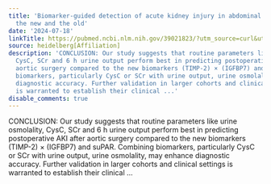 ```yaml
---
title: 'Biomarker-guided detection of acute kidney injury in abdominal aortic surgery:
  the new and the old'
date: '2024-07-18'
linkTitle: https://pubmed.ncbi.nlm.nih.gov/39021823/?utm_source=curl&utm_medium=rss&utm_campaign=pubmed-2&utm_content=1FakS-2QOkCT8HsMOQP1bCRQ4YzyumYOmxmF0moLsQ3dFB1E9V&fc=20220326224207&ff=20240718182022&v=2.18.0.post9+e462414
source: heidelberg[Affiliation]
description: 'CONCLUSION: Our study suggests that routine parameters like urine osmolality,
  CysC, SCr and 6 h urine output perform best in predicting postoperative AKI after
  aortic surgery compared to the new biomarkers (TIMP-2) × (IGFBP7) and suPAR. Combining
  biomarkers, particularly CysC or SCr with urine output, urine osmolality, may enhance
  diagnostic accuracy. Further validation in larger cohorts and clinical settings
  is warranted to establish their clinical ...'
disable_comments: true
---
```

CONCLUSION: Our study suggests that routine parameters like urine osmolality, CysC, SCr and 6 h urine output perform best in predicting postoperative AKI after aortic surgery compared to the new biomarkers (TIMP-2) × (IGFBP7) and suPAR. Combining biomarkers, particularly CysC or SCr with urine output, urine osmolality, may enhance diagnostic accuracy. Further validation in larger cohorts and clinical settings is warranted to establish their clinical ...